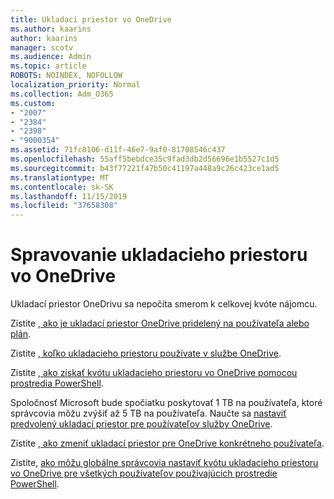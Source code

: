 ```yaml
---
title: Ukladací priestor vo OneDrive
ms.author: kaarins
author: kaarins
manager: scotv
ms.audience: Admin
ms.topic: article
ROBOTS: NOINDEX, NOFOLLOW
localization_priority: Normal
ms.collection: Adm_O365
ms.custom:
- "2007"
- "2384"
- "2398"
- "9000354"
ms.assetid: 71fc8106-d11f-46e7-9af0-81708546c437
ms.openlocfilehash: 55aff5bebdce35c9fad3db2d56696e1b5527c1d5
ms.sourcegitcommit: b43f77221f47b50c41197a448a9c26c423ce1ad5
ms.translationtype: MT
ms.contentlocale: sk-SK
ms.lasthandoff: 11/15/2019
ms.locfileid: "37658308"
---
```

# <a name="manage-your-onedrive-storage"></a>Spravovanie ukladacieho priestoru vo OneDrive

Ukladací priestor OneDrivu sa nepočíta smerom k celkovej kvóte nájomcu. 

Zistite [, ako je ukladací priestor OneDrive pridelený na používateľa alebo plán](https://docs.microsoft.com/office365/servicedescriptions/onedrive-for-business-service-description?redirectedfrom=MSDN#storage-space-per-user).

Zistite [, koľko ukladacieho priestoru používate v službe OneDrive](https://support.office.com/article/manage-your-onedrive-for-business-storage-31519161-059c-4764-b6f8-f5cd29f7fe68).

Zistite [, ako získať kvótu ukladacieho priestoru vo OneDrive pomocou prostredia PowerShell](https://gallery.technet.microsoft.com/scriptcenter/OneDrive-for-Business-0cb45614).

Spoločnosť Microsoft bude spočiatku poskytovať 1 TB na používateľa, ktoré správcovia môžu zvýšiť až 5 TB na používateľa. Naučte sa [nastaviť predvolený ukladací priestor pre používateľov služby OneDrive](https://docs.microsoft.com/onedrive/set-default-storage-space).

Zistite [, ako zmeniť ukladací priestor pre OneDrive konkrétneho používateľa](https://docs.microsoft.com/onedrive/change-user-storage).

Zistite, [ako môžu globálne správcovia nastaviť kvótu ukladacieho priestoru vo OneDrive pre všetkých používateľov používajúcich prostredie PowerShell](https://gallery.technet.microsoft.com/office/How-to-set-OneDrive-for-8b61365b).
  